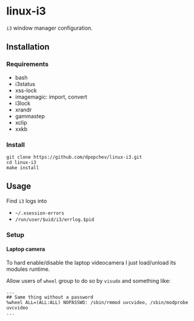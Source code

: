 # linux-i3

`i3` window manager configuration.

## Installation

### Requirements

- bash
- i3status
- xss-lock
- imagemagic: import, convert
- i3lock
- xrandr
- gammastep
- xclip
- xxkb
<!-- - i3status -->
<!-- - dmenu -->

### Install

```
git clone https://github.com/dpopchev/linux-i3.git
cd linux-i3
make install
```

## Usage

Find `i3` logs into

- `~/.xsession-errors`
- `/run/user/$uid/i3/errlog.$pid`

### Setup

#### Laptop camera

To hard enable/disable the laptop videocamera I just load/unload its modules
runtime.

Allow users of `wheel` group to do so by `visudo` and something like:

```
...
## Same thing without a password
%wheel ALL=(ALL:ALL) NOPASSWD: /sbin/rmmod uvcvideo, /sbin/modprobe uvcvideo
...
```
